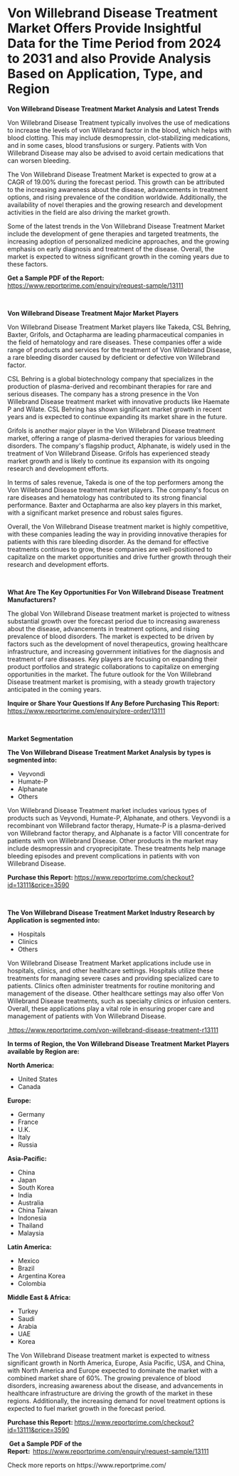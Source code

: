 <p><h1>Von Willebrand Disease Treatment Market Offers Provide Insightful Data for the Time Period from 2024 to 2031 and also Provide Analysis Based on Application, Type, and Region</h1></p><p><strong>Von Willebrand Disease Treatment Market Analysis and Latest Trends</strong></p>
<p><p>Von Willebrand Disease Treatment typically involves the use of medications to increase the levels of von Willebrand factor in the blood, which helps with blood clotting. This may include desmopressin, clot-stabilizing medications, and in some cases, blood transfusions or surgery. Patients with Von Willebrand Disease may also be advised to avoid certain medications that can worsen bleeding.</p><p>The Von Willebrand Disease Treatment Market is expected to grow at a CAGR of 19.00% during the forecast period. This growth can be attributed to the increasing awareness about the disease, advancements in treatment options, and rising prevalence of the condition worldwide. Additionally, the availability of novel therapies and the growing research and development activities in the field are also driving the market growth.</p><p>Some of the latest trends in the Von Willebrand Disease Treatment Market include the development of gene therapies and targeted treatments, the increasing adoption of personalized medicine approaches, and the growing emphasis on early diagnosis and treatment of the disease. Overall, the market is expected to witness significant growth in the coming years due to these factors.</p></p>
<p><strong>Get a Sample PDF of the Report:&nbsp;</strong> <a href="https://www.reportprime.com/enquiry/request-sample/13111">https://www.reportprime.com/enquiry/request-sample/13111</a></p>
<p>&nbsp;</p>
<p><strong>Von Willebrand Disease Treatment Major Market Players</strong></p>
<p><p>Von Willebrand Disease Treatment Market players like Takeda, CSL Behring, Baxter, Grifols, and Octapharma are leading pharmaceutical companies in the field of hematology and rare diseases. These companies offer a wide range of products and services for the treatment of Von Willebrand Disease, a rare bleeding disorder caused by deficient or defective von Willebrand factor.</p><p>CSL Behring is a global biotechnology company that specializes in the production of plasma-derived and recombinant therapies for rare and serious diseases. The company has a strong presence in the Von Willebrand Disease treatment market with innovative products like Haemate P and Wilate. CSL Behring has shown significant market growth in recent years and is expected to continue expanding its market share in the future.</p><p>Grifols is another major player in the Von Willebrand Disease treatment market, offering a range of plasma-derived therapies for various bleeding disorders. The company's flagship product, Alphanate, is widely used in the treatment of Von Willebrand Disease. Grifols has experienced steady market growth and is likely to continue its expansion with its ongoing research and development efforts.</p><p>In terms of sales revenue, Takeda is one of the top performers among the Von Willebrand Disease treatment market players. The company's focus on rare diseases and hematology has contributed to its strong financial performance. Baxter and Octapharma are also key players in this market, with a significant market presence and robust sales figures.</p><p>Overall, the Von Willebrand Disease treatment market is highly competitive, with these companies leading the way in providing innovative therapies for patients with this rare bleeding disorder. As the demand for effective treatments continues to grow, these companies are well-positioned to capitalize on the market opportunities and drive further growth through their research and development efforts.</p></p>
<p>&nbsp;</p>
<p><strong>What Are The Key Opportunities For Von Willebrand Disease Treatment Manufacturers?</strong></p>
<p><p>The global Von Willebrand Disease treatment market is projected to witness substantial growth over the forecast period due to increasing awareness about the disease, advancements in treatment options, and rising prevalence of blood disorders. The market is expected to be driven by factors such as the development of novel therapeutics, growing healthcare infrastructure, and increasing government initiatives for the diagnosis and treatment of rare diseases. Key players are focusing on expanding their product portfolios and strategic collaborations to capitalize on emerging opportunities in the market. The future outlook for the Von Willebrand Disease treatment market is promising, with a steady growth trajectory anticipated in the coming years.</p></p>
<p><strong>Inquire or Share Your Questions If Any Before Purchasing This Report:</strong> <a href="https://www.reportprime.com/enquiry/pre-order/13111">https://www.reportprime.com/enquiry/pre-order/13111</a></p>
<p>&nbsp;</p>
<p><strong>Market Segmentation</strong></p>
<p><strong>The Von Willebrand Disease Treatment Market Analysis by types is segmented into:</strong></p>
<p><ul><li>Veyvondi</li><li>Humate-P</li><li>Alphanate</li><li>Others</li></ul></p>
<p><p>Von Willebrand Disease Treatment market includes various types of products such as Veyvondi, Humate-P, Alphanate, and others. Veyvondi is a recombinant von Willebrand factor therapy, Humate-P is a plasma-derived von Willebrand factor therapy, and Alphanate is a factor VIII concentrate for patients with von Willebrand Disease. Other products in the market may include desmopressin and cryoprecipitate. These treatments help manage bleeding episodes and prevent complications in patients with von Willebrand Disease.</p></p>
<p><strong>Purchase this Report:&nbsp;</strong><a href="https://www.reportprime.com/checkout?id=13111&price=3590">https://www.reportprime.com/checkout?id=13111&price=3590</a></p>
<p>&nbsp;</p>
<p><strong>The Von Willebrand Disease Treatment Market Industry Research by Application is segmented into:</strong></p>
<p><ul><li>Hospitals</li><li>Clinics</li><li>Others</li></ul></p>
<p><p>Von Willebrand Disease Treatment Market applications include use in hospitals, clinics, and other healthcare settings. Hospitals utilize these treatments for managing severe cases and providing specialized care to patients. Clinics often administer treatments for routine monitoring and management of the disease. Other healthcare settings may also offer Von Willebrand Disease treatments, such as specialty clinics or infusion centers. Overall, these applications play a vital role in ensuring proper care and management of patients with Von Willebrand Disease.</p></p>
<p><a href="https://www.reportprime.com/von-willebrand-disease-treatment-r13111">&nbsp;https://www.reportprime.com/von-willebrand-disease-treatment-r13111</a></p>
<p><strong>In terms of Region, the Von Willebrand Disease Treatment Market Players available by Region are:</strong></p>
<p>
    <p> <strong> North America: </strong>
        <ul>
            <li>United States</li>
            <li>Canada</li>
        </ul>
        </p> 
    <p> <strong> Europe: </strong>
        <ul>
            <li>Germany</li>
            <li>France</li>
            <li>U.K.</li>
            <li>Italy</li>
            <li>Russia</li>
        </ul>
        </p> 
    <p> <strong> Asia-Pacific: </strong>
        <ul>
            <li>China</li>
            <li>Japan</li>
            <li>South Korea</li>
            <li>India</li>
            <li>Australia</li>
            <li>China Taiwan</li>
            <li>Indonesia</li>
            <li>Thailand</li>
            <li>Malaysia</li>
        </ul>
        </p> 
    <p> <strong> Latin America: </strong>
        <ul>
            <li>Mexico</li>
            <li>Brazil</li>
            <li>Argentina Korea</li>
            <li>Colombia</li>
        </ul>
        </p> 
    <p> <strong> Middle East & Africa: </strong>
        <ul>
            <li>Turkey</li>
            <li>Saudi</li>
            <li>Arabia</li>
            <li>UAE</li>
            <li>Korea</li>
        </ul>
    </p>
    </p>
<p><p>The Von Willebrand Disease treatment market is expected to witness significant growth in North America, Europe, Asia Pacific, USA, and China, with North America and Europe expected to dominate the market with a combined market share of 60%. The growing prevalence of blood disorders, increasing awareness about the disease, and advancements in healthcare infrastructure are driving the growth of the market in these regions. Additionally, the increasing demand for novel treatment options is expected to fuel market growth in the forecast period.</p></p>
<p><strong>Purchase this Report: </strong><a href="https://www.reportprime.com/checkout?id=13111&price=3590">https://www.reportprime.com/checkout?id=13111&price=3590</a></p>
<p>&nbsp;<strong>Get a Sample PDF of the Report:&nbsp;&nbsp;</strong><a href="https://www.reportprime.com/enquiry/request-sample/13111">https://www.reportprime.com/enquiry/request-sample/13111</a></p>
<p><strong></strong></p>
<p>Check more reports on https://www.reportprime.com/</p>